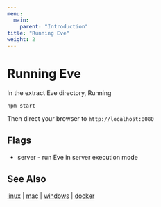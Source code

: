 ```yaml
---
menu:
  main:
    parent: "Introduction"
title: "Running Eve"
weight: 2
---
```


# Running Eve

In the extract Eve directory, Running

```
npm start
```

Then direct your browser to `http://localhost:8080`

## Flags

- server - run Eve in server execution mode

## See Also

[linux](../linux) | [mac](../mac) | [windows](../windows) | [docker](../docker)